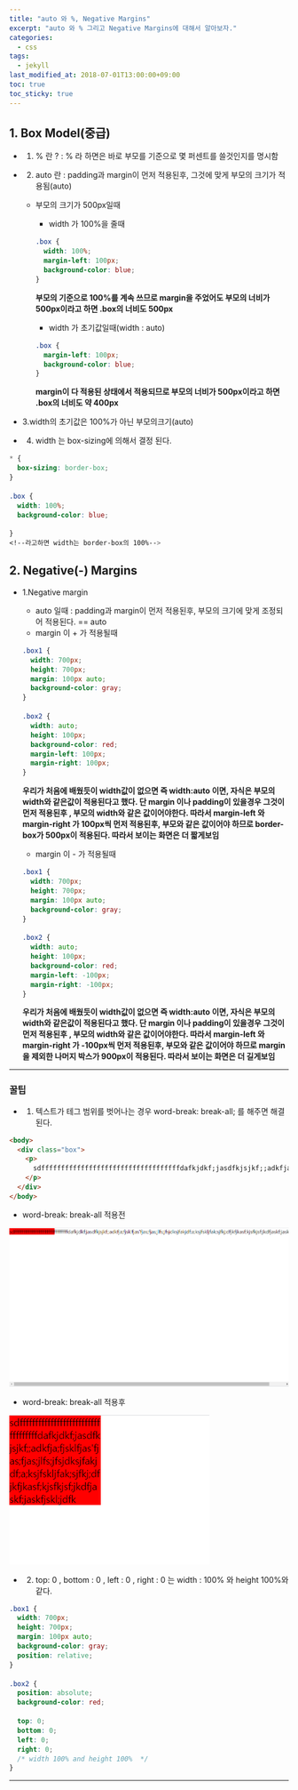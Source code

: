 ```yaml
---
title: "auto 와 %, Negative Margins"
excerpt: "auto 와 % 그리고 Negative Margins에 대해서 알아보자."
categories:
  - css
tags:
  - jekyll
last_modified_at: 2018-07-01T13:00:00+09:00
toc: true
toc_sticky: true
---
```


## 1. Box Model(중급)

- 1. % 란 ? : % 라 하면은 바로 부모를 기준으로 몇 퍼센트를 쓸것인지를 명시함

* 2. auto 란 : padding과 margin이 먼저 적용된후, 그것에 맞게 부모의 크기가 적용됨(auto)

  - 부모의 크기가 500px일때

    - width 가 100%을 줄때

    ```css
    .box {
      width: 100%;
      margin-left: 100px;
      background-color: blue;
    }
    ```

    **부모의 기준으로 100%를 계속 쓰므로 margin을 주었어도 부모의 너비가 500px이라고 하면 .box의 너비도 500px**

    - width 가 초기값일때(width : auto)

    ```css
    .box {
      margin-left: 100px;
      background-color: blue;
    }
    ```

    **margin이 다 적용된 상태에서 적용되므로 부모의 너비가 500px이라고 하면 .box의 너비도 약 400px**

- 3.width의 초기값은 100%가 아닌 부모의크기(auto)

* 4. width 는 box-sizing에 의해서 결정 된다.

```css
* {
  box-sizing: border-box;
}

.box {
  width: 100%;
  background-color: blue;

}
<!--라고하면 width는 border-box의 100%-->
```

## 2. Negative(-) Margins

- 1.Negative margin

  - auto 일때 : padding과 margin이 먼저 적용된후, 부모의 크기에 맞게 조정되어 적용된다. == auto

  * margin 이 + 가 적용될때

  ```css
  .box1 {
    width: 700px;
    height: 700px;
    margin: 100px auto;
    background-color: gray;
  }

  .box2 {
    width: auto;
    height: 100px;
    background-color: red;
    margin-left: 100px;
    margin-right: 100px;
  }
  ```

  **우리가 처음에 배웠듯이 width값이 없으면 즉 width:auto 이면, 자식은 부모의 width와 같은값이 적용된다고 했다. 단 margin 이나 padding이 있을경우 그것이 먼저 적용된후 , 부모의 width와 같은 값이어야한다. 따라서 margin-left 와 margin-right 가 100px씩 먼저 적용된후, 부모와 같은 값이어야 하므로 border-box가 500px이 적용된다. 따라서 보이는 화면은 더 짧게보임**

  - margin 이 - 가 적용될때

  ```css
  .box1 {
    width: 700px;
    height: 700px;
    margin: 100px auto;
    background-color: gray;
  }

  .box2 {
    width: auto;
    height: 100px;
    background-color: red;
    margin-left: -100px;
    margin-right: -100px;
  }
  ```

  **우리가 처음에 배웠듯이 width값이 없으면 즉 width:auto 이면, 자식은 부모의 width와 같은값이 적용된다고 했다. 단 margin 이나 padding이 있을경우 그것이 먼저 적용된후 , 부모의 width와 같은 값이어야한다. 따라서 margin-left 와 margin-right 가 -100px씩 먼저 적용된후, 부모와 같은 값이어야 하므로 margin을 제외한 나머지 박스가 900px이 적용된다. 따라서 보이는 화면은 더 길게보임**

---

### 꿀팁

- 1. 텍스트가 테그 범위를 벗어나는 경우 word-break: break-all; 를 해주면 해결된다.

```html
<body>
  <div class="box">
    <p>
      sdfffffffffffffffffffffffffffffffffffdafkjdkf;jasdfkjsjkf;;adkfja;fjsklfjas'fjas;fjas;jlfs;jfsjdksjfakjdf;a;ksjfskljfak;sjfkj;dfjkfjkasf;kjsfkjsf;jkdfjaskf;jaskfjskl;jdfk
    </p>
  </div>
</body>
```

- word-break: break-all 적용전

![](/assets/images/css_img/percent1.PNG)

- word-break: break-all 적용후

![](/assets/images/css_img/percent2.PNG)

- 2. top: 0 , bottom : 0 , left : 0 , right : 0 는 width : 100% 와 height 100%와 같다.

```css
.box1 {
  width: 700px;
  height: 700px;
  margin: 100px auto;
  background-color: gray;
  position: relative;
}

.box2 {
  position: absolute;
  background-color: red;

  top: 0;
  bottom: 0;
  left: 0;
  right: 0;
  /* width 100% and height 100%  */
}
```

---
